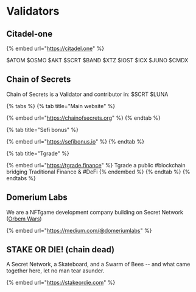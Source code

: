 # Validators

## Citadel-one

{% embed url="https://citadel.one" %}

$ATOM $OSMO $AKT $SCRT $BAND $XTZ $IOST $ICX $JUNO $CMDX

## Chain of Secrets

Chain of Secrets is a Validator and contributor in: $SCRT $LUNA

{% tabs %}
{% tab title="Main website" %}


{% embed url="https://chainofsecrets.org" %}
{% endtab %}

{% tab title="Sefi bonus" %}


{% embed url="https://sefibonus.io" %}
{% endtab %}

{% tab title="Tgrade" %}


{% embed url="https://tgrade.finance" %}
Tgrade a public #blockchain bridging Traditional Finance & #DeFi
{% endembed %}
{% endtab %}
{% endtabs %}

## Domerium Labs

We are a NFTgame development company building on Secret Network ([Orbem Wars](https://medium.com/@domeriumlabs/orbem-wars-developer-update-1-9112a9f9e3d2?source=user\_profile---------0-------------------------------))

{% embed url="https://medium.com/@domeriumlabs" %}

## STAKE OR DIE! (chain dead)

A Secret Network, a Skateboard, and a Swarm of Bees -- and what came together here, let no man tear asunder.

{% embed url="https://stakeordie.com" %}
